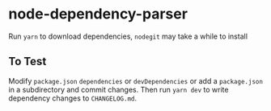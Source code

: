 # node-dependency-parser
Run `yarn` to download dependencies, `nodegit` may take a while to install

## To Test
Modify `package.json` `dependencies` or `devDependencies` or add a `package.json` in a subdirectory and commit changes. 
Then run `yarn dev` to write dependency changes to `CHANGELOG.md`.
